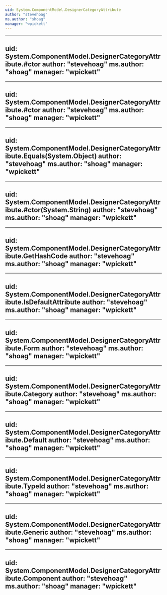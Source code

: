 ```yaml
---
uid: System.ComponentModel.DesignerCategoryAttribute
author: "stevehoag"
ms.author: "shoag"
manager: "wpickett"
---
```


---
uid: System.ComponentModel.DesignerCategoryAttribute.#ctor
author: "stevehoag"
ms.author: "shoag"
manager: "wpickett"
---

---
uid: System.ComponentModel.DesignerCategoryAttribute.#ctor
author: "stevehoag"
ms.author: "shoag"
manager: "wpickett"
---

---
uid: System.ComponentModel.DesignerCategoryAttribute.Equals(System.Object)
author: "stevehoag"
ms.author: "shoag"
manager: "wpickett"
---

---
uid: System.ComponentModel.DesignerCategoryAttribute.#ctor(System.String)
author: "stevehoag"
ms.author: "shoag"
manager: "wpickett"
---

---
uid: System.ComponentModel.DesignerCategoryAttribute.GetHashCode
author: "stevehoag"
ms.author: "shoag"
manager: "wpickett"
---

---
uid: System.ComponentModel.DesignerCategoryAttribute.IsDefaultAttribute
author: "stevehoag"
ms.author: "shoag"
manager: "wpickett"
---

---
uid: System.ComponentModel.DesignerCategoryAttribute.Form
author: "stevehoag"
ms.author: "shoag"
manager: "wpickett"
---

---
uid: System.ComponentModel.DesignerCategoryAttribute.Category
author: "stevehoag"
ms.author: "shoag"
manager: "wpickett"
---

---
uid: System.ComponentModel.DesignerCategoryAttribute.Default
author: "stevehoag"
ms.author: "shoag"
manager: "wpickett"
---

---
uid: System.ComponentModel.DesignerCategoryAttribute.TypeId
author: "stevehoag"
ms.author: "shoag"
manager: "wpickett"
---

---
uid: System.ComponentModel.DesignerCategoryAttribute.Generic
author: "stevehoag"
ms.author: "shoag"
manager: "wpickett"
---

---
uid: System.ComponentModel.DesignerCategoryAttribute.Component
author: "stevehoag"
ms.author: "shoag"
manager: "wpickett"
---

